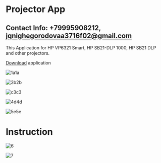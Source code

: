 # Projector App
## Contact Info: +79995908212, jqnighegorodovaa3716f02@gmail.com
This Application for HP VP6321 Smart, HP SB21-DLP 1000, HP SB21 DLP and other projectors.

[Download](https://github.com/jqnighegorodovaa3716f02/Projector-App/files/7729034/projectorapp.zip) application

![1a1a](https://user-images.githubusercontent.com/95763314/146413852-953aad97-5e78-4781-912f-220f9dd362db.jpg)

![2b2b](https://user-images.githubusercontent.com/95763314/146413889-c157de43-2b8c-444f-9b52-c6e1674fb6bc.jpg)

![c3c3](https://user-images.githubusercontent.com/95763314/146413909-8fa4b19a-5656-4af1-89e8-99691fb28b17.jpg)

![4d4d](https://user-images.githubusercontent.com/95763314/146413943-b5695180-e3ed-482d-b859-e75a1404ece6.jpg)

![5e5e](https://user-images.githubusercontent.com/95763314/146413953-f567f224-93ee-4dc9-831e-308d9abcf0e7.jpg)

# Instruction

![6](https://user-images.githubusercontent.com/90288327/144952128-4dc8e4e9-4725-4aa0-89f3-d0c60c827d97.png)

![7](https://user-images.githubusercontent.com/90288327/144952132-73ab29c0-ad5b-42a3-8d14-13ec78d8666c.png)
